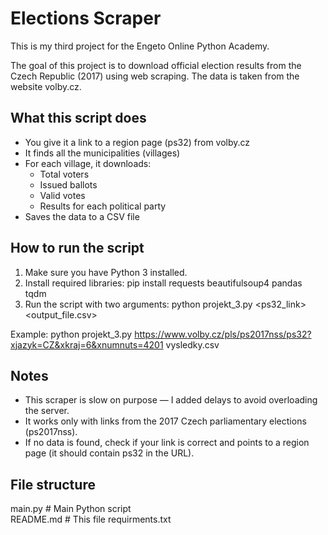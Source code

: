 # Elections Scraper

This is my third project for the Engeto Online Python Academy.

The goal of this project is to download official election results from the Czech Republic (2017) using web scraping. The data is taken from the website volby.cz.

## What this script does

- You give it a link to a region page (ps32) from volby.cz
- It finds all the municipalities (villages)
- For each village, it downloads:
  - Total voters
  - Issued ballots
  - Valid votes
  - Results for each political party
- Saves the data to a CSV file

## How to run the script

1. Make sure you have Python 3 installed.
2. Install required libraries:
   pip install requests beautifulsoup4 pandas tqdm
3. Run the script with two arguments:
   python projekt_3.py <ps32_link> <output_file.csv>

Example:
python projekt_3.py https://www.volby.cz/pls/ps2017nss/ps32?xjazyk=CZ&xkraj=6&xnumnuts=4201 vysledky.csv

## Notes

- This scraper is slow on purpose — I added delays to avoid overloading the server.
- It works only with links from the 2017 Czech parliamentary elections (ps2017nss).
- If no data is found, check if your link is correct and points to a region page (it should contain ps32 in the URL).

## File structure

main.py     # Main Python script  
README.md        # This file
requirments.txt
